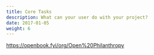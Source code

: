 ```yaml
---
title: Core Tasks
description: What can your user do with your project?
date: 2017-01-05
weight: 6
---
```

https://openbook.fyi/org/Open%20Philanthropy
